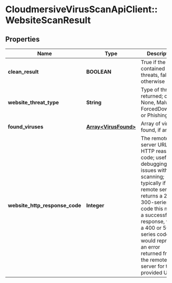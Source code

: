 # CloudmersiveVirusScanApiClient::WebsiteScanResult

## Properties
Name | Type | Description | Notes
------------ | ------------- | ------------- | -------------
**clean_result** | **BOOLEAN** | True if the scan contained no threats, false otherwise | [optional] 
**website_threat_type** | **String** | Type of threat returned; can be None, Malware, ForcedDownload or Phishing | [optional] 
**found_viruses** | [**Array&lt;VirusFound&gt;**](VirusFound.md) | Array of viruses found, if any | [optional] 
**website_http_response_code** | **Integer** | The remote server URL HTTP reasponse code; useful for debugging issues with scanning; typically if the remote server returns a 200 or 300-series code this means a successful response, while a 400 or 500 series code would represent an error returned from the remote server for the provided URL. | [optional] 


